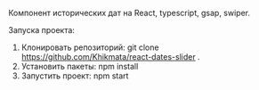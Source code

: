 Компонент исторических дат на React, typescript, gsap, swiper.

Запуска проекта:

1. Клонировать репозиторий: git clone https://github.com/Khikmata/react-dates-slider .
2. Установить пакеты: npm install
3. Запустить проект: npm start
